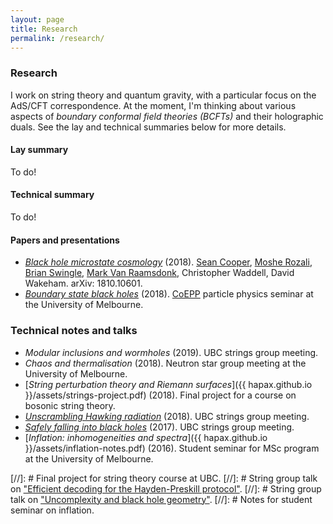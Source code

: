 ```yaml
---
layout: page
title: Research
permalink: /research/
---
```


### Research

I work on string theory and quantum gravity, with a particular focus
on the AdS/CFT correspondence.
At the moment, I'm thinking about various aspects of *boundary
conformal field theories (BCFTs)*
and their holographic duals.
See the lay and technical summaries below for more details.

#### Lay summary

To do!

#### Technical summary

To do!

#### Papers and presentations

- [*Black hole microstate cosmology*](https://arxiv.org/abs/1810.10601)
  (2018). [Sean Cooper](https://seancooper.info/),
  [Moshe Rozali](https://www.phas.ubc.ca/~rozali/),
  [Brian Swingle](https://sites.google.com/site/physicsmonkey/),
  [Mark Van Raamsdonk](https://www.phas.ubc.ca/~mav/vanraamsdonk.html),
  Christopher Waddell, David Wakeham. arXiv: 1810.10601.
- [*Boundary state black holes*](assets/melb-18-slides-short.pdf)
  (2018). [CoEPP](http://www.coepp.org.au/) particle physics seminar
  at the University of Melbourne.

### Technical notes and talks

- *Modular inclusions and wormholes* (2019). UBC strings group meeting.
- *Chaos and thermalisation* (2018). Neutron star
  group meeting at the University of Melbourne.
- [*String perturbation theory and Riemann surfaces*]({{
hapax.github.io }}/assets/strings-project.pdf) (2018). Final project
for a course on bosonic string theory.
- [*Unscrambling Hawking radiation*](assets/kitaev-yoshida.md)
  (2018). UBC strings group meeting.
- [*Safely falling into black holes*](assets/uncomplexity.md)
  (2017). UBC strings group meeting.
- [*Inflation: inhomogeneities and spectra*]({{ hapax.github.io
  }}/assets/inflation-notes.pdf) (2016). Student seminar for MSc
  program at the University of Melbourne.

[//]: # Final project for string theory course at UBC.
[//]: # String group talk on ["Efficient decoding for the Hayden-Preskill protocol"](https://arxiv.org/abs/1710.03363).
[//]: # String group talk on ["Uncomplexity and black hole geometry"](https://arxiv.org/abs/1711.03125).
[//]: # Notes for student seminar on inflation.
